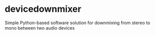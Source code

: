devicedownmixer
===============

Simple Python-based software solution for downmixing from stereo to mono between two audio devices